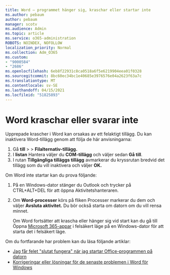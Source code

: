 ```yaml
---
title: Word – programmet hänger sig, kraschar eller startar inte
ms.author: pebaum
author: pebaum
manager: scotv
ms.audience: Admin
ms.topic: article
ms.service: o365-administration
ROBOTS: NOINDEX, NOFOLLOW
localization_priority: Normal
ms.collection: Adm_O365
ms.custom:
- "9000584"
- "2686"
ms.openlocfilehash: 6eb8f22931c8ca0518a6f5e6219904eea01f0328
ms.sourcegitcommit: 8bc60ec34bc1e40685e3976576e04a2623f63a7c
ms.translationtype: MT
ms.contentlocale: sv-SE
ms.lasthandoff: 04/15/2021
ms.locfileid: "51825893"
---
```

# <a name="word-crashes-or-doesnt-respond"></a>Word kraschar eller svarar inte

Upprepade krascher i Word kan orsakas av ett felaktigt tillägg. Du kan inaktivera Word-tillägg genom att följa de här anvisningarna:

1. Gå **till**  >    >  **Filalternativ-tillägg.**
2. I **listan** Hantera väljer du **COM-tillägg** och väljer sedan **Gå till**.
3. I rutan **Tillgängliga tilläggs tillägg** avmarkerar du kryssrutan bredvid det tillägg som du vill inaktivera och väljer **OK.**

Om Word inte startar kan du prova följande:

1.   På en Windows-dator stänger du Outlook och trycker på CTRL+ALT+DEL för att öppna Aktivitetshanteraren. 
2. Om **Word-processer** körs på fliken Processer markerar du dem och väljer **Avsluta aktivitet.** Du bör också starta om datorn om du vill rensa minnet.

    Om Word fortsätter att krascha eller hänger sig vid start kan du gå till Öppna [Microsoft 365-appar](https://support.office.com/article/Open-Office-apps-in-safe-mode-on-a-Windows-PC-dedf944a-5f4b-4afb-a453-528af4f7ac72) i felsäkert läge på en Windows-dator för att starta det i felsäkert läge.

Om du fortfarande har problem kan du läsa följande artiklar: 
- [Jag får felet "slutat fungera" när jag startar Office-programmen på datorn](https://support.office.com/article/52bd7985-4e99-4a35-84c8-2d9b8301a2fa)
- [Korrigeringar eller lösningar för de senaste problemen i Word för Windows](https://support.office.com/article/bf6bf17c-2807-4871-83ce-e337ae8f0b86)